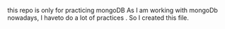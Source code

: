 this repo is only for practicing mongoDB
As I am working with mongoDb nowadays, I haveto do a lot of practices .
So I created this file.
